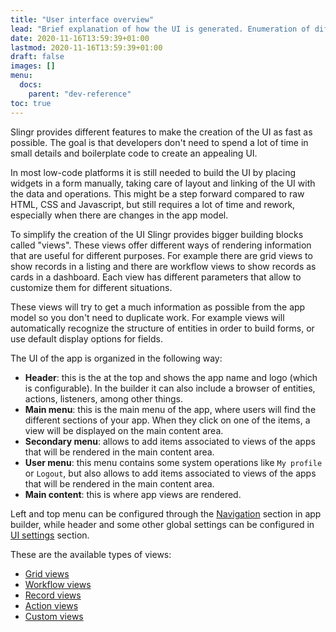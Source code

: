 ```yaml
---
title: "User interface overview"
lead: "Brief explanation of how the UI is generated. Enumeration of different types of views."
date: 2020-11-16T13:59:39+01:00
lastmod: 2020-11-16T13:59:39+01:00
draft: false
images: []
menu:
  docs:
    parent: "dev-reference"
toc: true
---
```



Slingr provides different features to make the creation of the UI as fast as possible. The
goal is that developers don't need to spend a lot of time in small details and boilerplate
code to create an appealing UI.

In most low-code platforms it is still needed to build the UI by placing widgets in a form
manually, taking care of layout and linking of the UI with the data and operations. This
might be a step forward compared to raw HTML, CSS and Javascript, but still requires a
lot of time and rework, especially when there are changes in the app model.

To simplify the creation of the UI Slingr provides bigger building blocks called "views". These
views offer different ways of rendering information that are useful for different purposes. For
example there are grid views to show records in a listing and there are workflow views to show
records as cards in a dashboard. Each view has different parameters that allow to customize
them for different situations.

These views will try to get a much information as possible from the app model so you don't
need to duplicate work. For example views will automatically recognize the structure of entities
in order to build forms, or use default display options for fields.

The UI of the app is organized in the following way:

- **Header**: this is the at the top and shows the app name and logo (which is configurable). In the builder it can also include a browser of entities, actions, listeners, among other things.
- **Main menu**:  this is the main menu of the app, where users will find the different sections of
  your app. When they click on one of the items, a view will be displayed on the main content area.
- **Secondary menu**: allows to add items associated to views of the apps that will be rendered in the main content
  area.
- **User menu**: this menu contains some system operations like `My profile` or `Logout`, but
  also allows to add items associated to views of the apps that will be rendered in the main content
  area.  
- **Main content**: this is where app views are rendered.

Left and top menu can be configured through the [Navigation]({{site.baseurl}}/app-development-ui-navigation.html) 
section in app builder, while header and some other global settings can be configured in 
[UI settings]({{site.baseurl}}/app-development-environment-ui-settings.html) section.

These are the available types of views:

- [Grid views]({{site.baseurl}}/app-development-ui-grid-views.html)
- [Workflow views]({{site.baseurl}}/app-development-ui-cards-views.html)
- [Record views]({{site.baseurl}}/app-development-ui-record-views.html)
- [Action views]({{site.baseurl}}/app-development-ui-action-views.html)
- [Custom views]({{site.baseurl}}/app-development-ui-custom-views.html)


